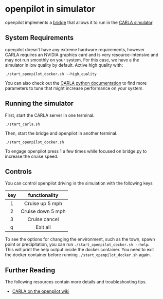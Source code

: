 openpilot in simulator
=====================

openpilot implements a [bridge](bridge.py) that allows it to run in the [CARLA simulator](https://carla.org/).

## System Requirements

openpilot doesn't have any extreme hardware requirements, however CARLA requires an NVIDIA graphics card and is very resource-intensive and may not run smoothly on your system.
For this case, we have a the simulator in low quality by default. Active high quality with:
```
./start_openpilot_docker.sh --high_quality
```

You can also check out the [CARLA python documentation](https://carla.readthedocs.io/en/latest/python_api/) to find more parameters to tune that might increase performance on your system.

## Running the simulator

First, start the CARLA server in one terminal.
```
./start_carla.sh
```

Then, start the bridge and openpilot in another terminal.
```
./start_openpilot_docker.sh
```

To engage openpilot press 1 a few times while focused on bridge.py to increase the cruise speed.

## Controls

You can control openpilot driving in the simulation with the following keys

|  key  |   functionality   |
| :---: | :---------------: |
|   1   |  Cruise up 5 mph  |
|   2   | Cruise down 5 mph |
|   3   |   Cruise cancel   |
|   q   |     Exit all      |

To see the options for changing the environment, such as the town, spawn point or precipitation, you can run `./start_openpilot_docker.sh --help`.
This will print the help output inside the docker container. You need to exit the docker container before running `./start_openpilot_docker.sh` again.

## Further Reading

The following resources contain more details and troubleshooting tips.
* [CARLA on the openpilot wiki](https://github.com/commaai/openpilot/wiki/CARLA)
